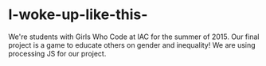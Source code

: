 # I-woke-up-like-this-

We're students with Girls Who Code at IAC for the summer of 2015. Our final project is a game to educate others on gender and inequality! We are using processing JS for our project.